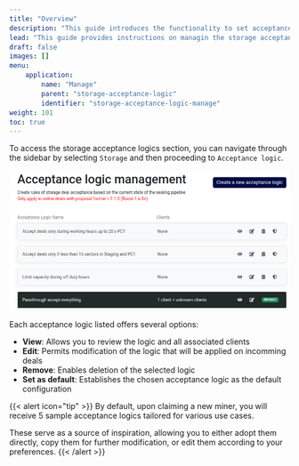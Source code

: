 ```yaml
---
title: "Overview"
description: "This guide introduces the functionality to set acceptance rules based on pipeline sealing status"
lead: "This guide provides instructions on managin the storage acceptance logics."
draft: false
images: []
menu:
    application:
        name: "Manage"
        parent: "storage-acceptance-logic"
        identifier: "storage-acceptance-logic-manage"
weight: 101
toc: true
---
```


To access the storage acceptance logics section, you can navigate through the sidebar by selecting `Storage` and then proceeding to `Acceptance logic`.

![Manage storage acceptance logics using the management page](logics-list.png)

Each acceptance logic listed offers several options:

- **View**: Allows you to review the logic and all associated clients
- **Edit**: Permits modification of the logic that will be applied on incomming deals
- **Remove**: Enables deletion of the selected logic
- **Set as default**: Establishes the chosen acceptance logic as the default configuration

{{< alert icon="tip" >}}
By default, upon claiming a new miner, you will receive 5 sample acceptance logics tailored for various use cases. 

These serve as a source of inspiration, allowing you to either adopt them directly, copy them for further modification, or edit them according to your preferences.
{{< /alert >}}